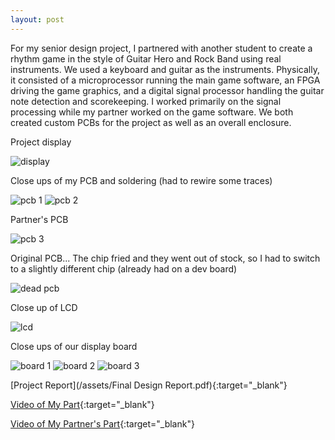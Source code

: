 ```yaml
---
layout: post
---
```


For my senior design project, I partnered with another student to create a rhythm game in the style of Guitar Hero and Rock Band using real instruments. We used a keyboard and guitar as the instruments. Physically, it consisted of a microprocessor running the main game software, an FPGA driving the game graphics, and a digital signal processor handling the guitar note detection and scorekeeping. I worked primarily on the signal processing while my partner worked on the game software. We both created custom PCBs for the project as well as an overall enclosure.

Project display

![display](/images/PXL_20211209_144954656.jpg "display")

Close ups of my PCB and soldering (had to rewire some traces)

![pcb 1](/images/PXL_20211201_215513181.jpg "pcb 1")
![pcb 2](/images/PXL_20211206_055533751.jpg "pcb 2")

Partner's PCB

![pcb 3](/images/PXL_20211110_172357425.jpg "pcb 3")

Original PCB... The chip fried and they went out of stock, so I had to switch to a slightly different chip (already had on a dev board)

![dead pcb](/images/PXL_20211112_221224527.jpg "dead pcb")

Close up of LCD

![lcd](/images/PXL_20211204_061924324.jpg "lcd")

Close ups of our display board 

![board 1](/images/PXL_20211209_144857218.jpg "board 1")
![board 2](/images/PXL_20211209_144913782.jpg "board 2")
![board 3](/images/PXL_20211209_144937922.jpg "board 3")

[Project Report](/assets/Final Design Report.pdf){:target="\_blank"}

[Video of My Part](https://uflorida-my.sharepoint.com/:v:/g/personal/benjaminwheeler_ufl_edu/Ebzb6spEnkpBslmJMr4jZ8UBgQu01egbQ2eUs4d0NwBjog?e=BFTmfh){:target="\_blank"}

[Video of My Partner's Part](https://uflorida-my.sharepoint.com/:v:/g/personal/benjaminwheeler_ufl_edu/EYX5x42NDmlCvLThQDAGw_oB_OCrZl5uJvacm28nBjtLuQ?e=DnYGbU){:target="\_blank"}